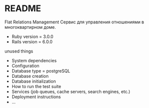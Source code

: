 # README

Flat Relations Management
Сервис для управления отношениями в многоквартирном доме.

* Ruby version = 3.0.0
* Rails version = 6.0.0

unused things

* System dependencies
* Configuration
* Database type = postgreSQL
* Database creation
* Database initialization
* How to run the test suite
* Services (job queues, cache servers, search engines, etc.)
* Deployment instructions
* ...
